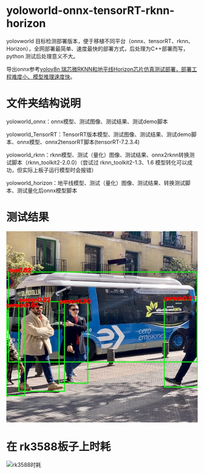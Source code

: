 # yoloworld-onnx-tensorRT-rknn-horizon

yolovworld 目标检测部署版本，便于移植不同平台（onnx、tensorRT、rknn、Horizon），全网部署最简单、速度最快的部署方式，后处理为C++部署而写，python 测试后处理意义不大。

导出onnx参考[yolov8n 瑞芯微RKNN和地平线Horizon芯片仿真测试部署，部署工程难度小、模型推理速度快](https://blog.csdn.net/zhangqian_1/article/details/135523096)。

# 文件夹结构说明

yoloworld_onnx：onnx模型、测试图像、测试结果、测试demo脚本

yoloworld_TensorRT：TensorRT版本模型、测试图像、测试结果、测试demo脚本、onnx模型、onnx2tensorRT脚本(tensorRT-7.2.3.4)

yoloworld_rknn：rknn模型、测试（量化）图像、测试结果、onnx2rknn转换测试脚本（rknn_toolkit2-2.0.0）（尝试过 rknn_toolkit2-1.3、1.6 模型转化可以成功，但实际上板子运行模型时会报错）

yoloworld_horizon：地平线模型、测试（量化）图像、测试结果、转换测试脚本、测试量化后onnx模型脚本

# 测试结果
![image](https://github.com/cqu20160901/yoloworld-onnx-tensorRT-rknn-horizon/blob/main/yoloworld_onnx/test_onnx_result.jpg)

# 在 rk3588板子上时耗
![rk3588时耗](https://github.com/cqu20160901/yoloworld-onnx-tensorRT-rknn-horizon/assets/22290931/3c5f08a7-a395-4bca-81a6-42070f0bf942)



